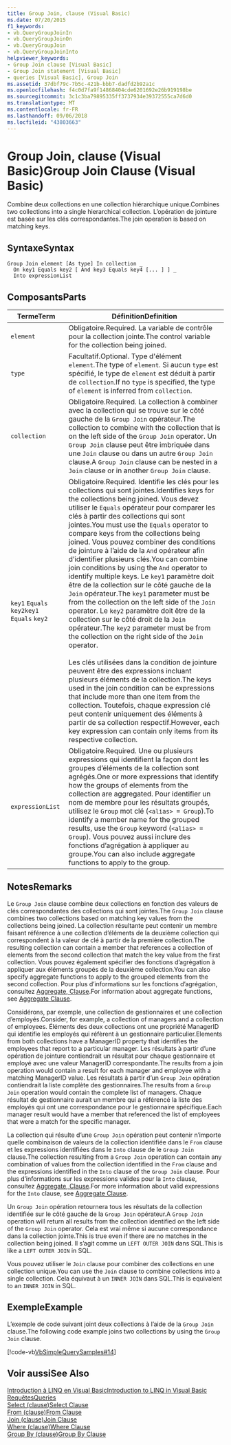 ```yaml
---
title: Group Join, clause (Visual Basic)
ms.date: 07/20/2015
f1_keywords:
- vb.QueryGroupJoinIn
- vb.QueryGroupJoinOn
- vb.QueryGroupJoin
- vb.QueryGroupJoinInto
helpviewer_keywords:
- Group Join clause [Visual Basic]
- Group Join statement [Visual Basic]
- queries [Visual Basic], Group Join
ms.assetid: 37dbf79c-7b5c-421b-bbb7-dadfd2b92a1c
ms.openlocfilehash: f4c0d7fa9f14868404cde6201692e26b919198be
ms.sourcegitcommit: 3c1c3ba79895335ff3737934e39372555ca7d6d0
ms.translationtype: MT
ms.contentlocale: fr-FR
ms.lasthandoff: 09/06/2018
ms.locfileid: "43803663"
---
```

# <a name="group-join-clause-visual-basic"></a><span data-ttu-id="4a8e7-102">Group Join, clause (Visual Basic)</span><span class="sxs-lookup"><span data-stu-id="4a8e7-102">Group Join Clause (Visual Basic)</span></span>
<span data-ttu-id="4a8e7-103">Combine deux collections en une collection hiérarchique unique.</span><span class="sxs-lookup"><span data-stu-id="4a8e7-103">Combines two collections into a single hierarchical collection.</span></span> <span data-ttu-id="4a8e7-104">L’opération de jointure est basée sur les clés correspondantes.</span><span class="sxs-lookup"><span data-stu-id="4a8e7-104">The join operation is based on matching keys.</span></span>  
  
## <a name="syntax"></a><span data-ttu-id="4a8e7-105">Syntaxe</span><span class="sxs-lookup"><span data-stu-id="4a8e7-105">Syntax</span></span>  
  
```  
Group Join element [As type] In collection _  
  On key1 Equals key2 [ And key3 Equals key4 [... ] ] _  
  Into expressionList  
```  
  
## <a name="parts"></a><span data-ttu-id="4a8e7-106">Composants</span><span class="sxs-lookup"><span data-stu-id="4a8e7-106">Parts</span></span>  
  
|<span data-ttu-id="4a8e7-107">Terme</span><span class="sxs-lookup"><span data-stu-id="4a8e7-107">Term</span></span>|<span data-ttu-id="4a8e7-108">Définition</span><span class="sxs-lookup"><span data-stu-id="4a8e7-108">Definition</span></span>|  
|---|---|  
|`element`|<span data-ttu-id="4a8e7-109">Obligatoire.</span><span class="sxs-lookup"><span data-stu-id="4a8e7-109">Required.</span></span> <span data-ttu-id="4a8e7-110">La variable de contrôle pour la collection jointe.</span><span class="sxs-lookup"><span data-stu-id="4a8e7-110">The control variable for the collection being joined.</span></span>|  
|`type`|<span data-ttu-id="4a8e7-111">Facultatif.</span><span class="sxs-lookup"><span data-stu-id="4a8e7-111">Optional.</span></span> <span data-ttu-id="4a8e7-112">Type d'élément `element`.</span><span class="sxs-lookup"><span data-stu-id="4a8e7-112">The type of `element`.</span></span> <span data-ttu-id="4a8e7-113">Si aucun `type` est spécifié, le type de `element` est déduit à partir de `collection`.</span><span class="sxs-lookup"><span data-stu-id="4a8e7-113">If no `type` is specified, the type of `element` is inferred from `collection`.</span></span>|  
|`collection`|<span data-ttu-id="4a8e7-114">Obligatoire.</span><span class="sxs-lookup"><span data-stu-id="4a8e7-114">Required.</span></span> <span data-ttu-id="4a8e7-115">La collection à combiner avec la collection qui se trouve sur le côté gauche de la `Group Join` opérateur.</span><span class="sxs-lookup"><span data-stu-id="4a8e7-115">The collection to combine with the collection that is on the left side of the `Group Join` operator.</span></span> <span data-ttu-id="4a8e7-116">Un `Group Join` clause peut être imbriquée dans une `Join` clause ou dans un autre `Group Join` clause.</span><span class="sxs-lookup"><span data-stu-id="4a8e7-116">A `Group Join` clause can be nested in a `Join` clause or in another `Group Join` clause.</span></span>|  
|<span data-ttu-id="4a8e7-117">`key1` `Equals` `key2`</span><span class="sxs-lookup"><span data-stu-id="4a8e7-117">`key1` `Equals` `key2`</span></span>|<span data-ttu-id="4a8e7-118">Obligatoire.</span><span class="sxs-lookup"><span data-stu-id="4a8e7-118">Required.</span></span> <span data-ttu-id="4a8e7-119">Identifie les clés pour les collections qui sont jointes.</span><span class="sxs-lookup"><span data-stu-id="4a8e7-119">Identifies keys for the collections being joined.</span></span> <span data-ttu-id="4a8e7-120">Vous devez utiliser le `Equals` opérateur pour comparer les clés à partir des collections qui sont jointes.</span><span class="sxs-lookup"><span data-stu-id="4a8e7-120">You must use the `Equals` operator to compare keys from the collections being joined.</span></span> <span data-ttu-id="4a8e7-121">Vous pouvez combiner des conditions de jointure à l’aide de la `And` opérateur afin d’identifier plusieurs clés.</span><span class="sxs-lookup"><span data-stu-id="4a8e7-121">You can combine join conditions by using the `And` operator to identify multiple keys.</span></span> <span data-ttu-id="4a8e7-122">Le `key1` paramètre doit être de la collection sur le côté gauche de la `Join` opérateur.</span><span class="sxs-lookup"><span data-stu-id="4a8e7-122">The `key1` parameter must be from the collection on the left side of the `Join` operator.</span></span> <span data-ttu-id="4a8e7-123">Le `key2` paramètre doit être de la collection sur le côté droit de la `Join` opérateur.</span><span class="sxs-lookup"><span data-stu-id="4a8e7-123">The `key2` parameter must be from the collection on the right side of the `Join` operator.</span></span><br /><br /> <span data-ttu-id="4a8e7-124">Les clés utilisées dans la condition de jointure peuvent être des expressions incluant plusieurs éléments de la collection.</span><span class="sxs-lookup"><span data-stu-id="4a8e7-124">The keys used in the join condition can be expressions that include more than one item from the collection.</span></span> <span data-ttu-id="4a8e7-125">Toutefois, chaque expression clé peut contenir uniquement des éléments à partir de sa collection respectif.</span><span class="sxs-lookup"><span data-stu-id="4a8e7-125">However, each key expression can contain only items from its respective collection.</span></span>|  
|`expressionList`|<span data-ttu-id="4a8e7-126">Obligatoire.</span><span class="sxs-lookup"><span data-stu-id="4a8e7-126">Required.</span></span> <span data-ttu-id="4a8e7-127">Une ou plusieurs expressions qui identifient la façon dont les groupes d’éléments de la collection sont agrégés.</span><span class="sxs-lookup"><span data-stu-id="4a8e7-127">One or more expressions that identify how the groups of elements from the collection are aggregated.</span></span> <span data-ttu-id="4a8e7-128">Pour identifier un nom de membre pour les résultats groupés, utilisez le `Group` mot clé (`<alias> = Group`).</span><span class="sxs-lookup"><span data-stu-id="4a8e7-128">To identify a member name for the grouped results, use the `Group` keyword (`<alias> = Group`).</span></span> <span data-ttu-id="4a8e7-129">Vous pouvez aussi inclure des fonctions d’agrégation à appliquer au groupe.</span><span class="sxs-lookup"><span data-stu-id="4a8e7-129">You can also include aggregate functions to apply to the group.</span></span>|  
  
## <a name="remarks"></a><span data-ttu-id="4a8e7-130">Notes</span><span class="sxs-lookup"><span data-stu-id="4a8e7-130">Remarks</span></span>  
 <span data-ttu-id="4a8e7-131">Le `Group Join` clause combine deux collections en fonction des valeurs de clés correspondantes des collections qui sont jointes.</span><span class="sxs-lookup"><span data-stu-id="4a8e7-131">The `Group Join` clause combines two collections based on matching key values from the collections being joined.</span></span> <span data-ttu-id="4a8e7-132">La collection résultante peut contenir un membre faisant référence à une collection d’éléments de la deuxième collection qui correspondent à la valeur de clé à partir de la première collection.</span><span class="sxs-lookup"><span data-stu-id="4a8e7-132">The resulting collection can contain a member that references a collection of elements from the second collection that match the key value from the first collection.</span></span> <span data-ttu-id="4a8e7-133">Vous pouvez également spécifier des fonctions d’agrégation à appliquer aux éléments groupés de la deuxième collection.</span><span class="sxs-lookup"><span data-stu-id="4a8e7-133">You can also specify aggregate functions to apply to the grouped elements from the second collection.</span></span> <span data-ttu-id="4a8e7-134">Pour plus d’informations sur les fonctions d’agrégation, consultez [Aggregate, Clause](../../../visual-basic/language-reference/queries/aggregate-clause.md).</span><span class="sxs-lookup"><span data-stu-id="4a8e7-134">For information about aggregate functions, see [Aggregate Clause](../../../visual-basic/language-reference/queries/aggregate-clause.md).</span></span>  
  
 <span data-ttu-id="4a8e7-135">Considérons, par exemple, une collection de gestionnaires et une collection d’employés.</span><span class="sxs-lookup"><span data-stu-id="4a8e7-135">Consider, for example, a collection of managers and a collection of employees.</span></span> <span data-ttu-id="4a8e7-136">Éléments des deux collections ont une propriété ManagerID qui identifie les employés qui réfèrent à un gestionnaire particulier.</span><span class="sxs-lookup"><span data-stu-id="4a8e7-136">Elements from both collections have a ManagerID property that identifies the employees that report to a particular manager.</span></span> <span data-ttu-id="4a8e7-137">Les résultats à partir d’une opération de jointure contiendrait un résultat pour chaque gestionnaire et employé avec une valeur ManagerID correspondante.</span><span class="sxs-lookup"><span data-stu-id="4a8e7-137">The results from a join operation would contain a result for each manager and employee with a matching ManagerID value.</span></span> <span data-ttu-id="4a8e7-138">Les résultats à partir d’un `Group Join` opération contiendrait la liste complète des gestionnaires.</span><span class="sxs-lookup"><span data-stu-id="4a8e7-138">The results from a `Group Join` operation would contain the complete list of managers.</span></span> <span data-ttu-id="4a8e7-139">Chaque résultat de gestionnaire aurait un membre qui a référencé la liste des employés qui ont une correspondance pour le gestionnaire spécifique.</span><span class="sxs-lookup"><span data-stu-id="4a8e7-139">Each manager result would have a member that referenced the list of employees that were a match for the specific manager.</span></span>  
  
 <span data-ttu-id="4a8e7-140">La collection qui résulte d’une `Group Join` opération peut contenir n’importe quelle combinaison de valeurs de la collection identifiée dans le `From` clause et les expressions identifiées dans le `Into` clause de le `Group Join` clause.</span><span class="sxs-lookup"><span data-stu-id="4a8e7-140">The collection resulting from a `Group Join` operation can contain any combination of values from the collection identified in the `From` clause and the expressions identified in the `Into` clause of the `Group Join` clause.</span></span> <span data-ttu-id="4a8e7-141">Pour plus d’informations sur les expressions valides pour la `Into` clause, consultez [Aggregate, Clause](../../../visual-basic/language-reference/queries/aggregate-clause.md).</span><span class="sxs-lookup"><span data-stu-id="4a8e7-141">For more information about valid expressions for the `Into` clause, see [Aggregate Clause](../../../visual-basic/language-reference/queries/aggregate-clause.md).</span></span>  
  
 <span data-ttu-id="4a8e7-142">Un `Group Join` opération retournera tous les résultats de la collection identifiée sur le côté gauche de la `Group Join` opérateur.</span><span class="sxs-lookup"><span data-stu-id="4a8e7-142">A `Group Join` operation will return all results from the collection identified on the left side of the `Group Join` operator.</span></span> <span data-ttu-id="4a8e7-143">Cela est vrai même si aucune correspondance dans la collection jointe.</span><span class="sxs-lookup"><span data-stu-id="4a8e7-143">This is true even if there are no matches in the collection being joined.</span></span> <span data-ttu-id="4a8e7-144">Il s’agit comme un `LEFT OUTER JOIN` dans SQL.</span><span class="sxs-lookup"><span data-stu-id="4a8e7-144">This is like a `LEFT OUTER JOIN` in SQL.</span></span>  
  
 <span data-ttu-id="4a8e7-145">Vous pouvez utiliser le `Join` clause pour combiner des collections en une collection unique.</span><span class="sxs-lookup"><span data-stu-id="4a8e7-145">You can use the `Join` clause to combine collections into a single collection.</span></span> <span data-ttu-id="4a8e7-146">Cela équivaut à un `INNER JOIN` dans SQL.</span><span class="sxs-lookup"><span data-stu-id="4a8e7-146">This is equivalent to an `INNER JOIN` in SQL.</span></span>  
  
## <a name="example"></a><span data-ttu-id="4a8e7-147">Exemple</span><span class="sxs-lookup"><span data-stu-id="4a8e7-147">Example</span></span>  
 <span data-ttu-id="4a8e7-148">L’exemple de code suivant joint deux collections à l’aide de la `Group Join` clause.</span><span class="sxs-lookup"><span data-stu-id="4a8e7-148">The following code example joins two collections by using the `Group Join` clause.</span></span>  
  
 [!code-vb[VbSimpleQuerySamples#14](../../../visual-basic/language-reference/queries/codesnippet/VisualBasic/group-join-clause_1.vb)]  
  
## <a name="see-also"></a><span data-ttu-id="4a8e7-149">Voir aussi</span><span class="sxs-lookup"><span data-stu-id="4a8e7-149">See Also</span></span>  
 [<span data-ttu-id="4a8e7-150">Introduction à LINQ en Visual Basic</span><span class="sxs-lookup"><span data-stu-id="4a8e7-150">Introduction to LINQ in Visual Basic</span></span>](../../../visual-basic/programming-guide/language-features/linq/introduction-to-linq.md)  
 [<span data-ttu-id="4a8e7-151">Requêtes</span><span class="sxs-lookup"><span data-stu-id="4a8e7-151">Queries</span></span>](../../../visual-basic/language-reference/queries/index.md)  
 [<span data-ttu-id="4a8e7-152">Select (clause)</span><span class="sxs-lookup"><span data-stu-id="4a8e7-152">Select Clause</span></span>](../../../visual-basic/language-reference/queries/select-clause.md)  
 [<span data-ttu-id="4a8e7-153">From (clause)</span><span class="sxs-lookup"><span data-stu-id="4a8e7-153">From Clause</span></span>](../../../visual-basic/language-reference/queries/from-clause.md)  
 [<span data-ttu-id="4a8e7-154">Join (clause)</span><span class="sxs-lookup"><span data-stu-id="4a8e7-154">Join Clause</span></span>](../../../visual-basic/language-reference/queries/join-clause.md)  
 [<span data-ttu-id="4a8e7-155">Where (clause)</span><span class="sxs-lookup"><span data-stu-id="4a8e7-155">Where Clause</span></span>](../../../visual-basic/language-reference/queries/where-clause.md)  
 [<span data-ttu-id="4a8e7-156">Group By (clause)</span><span class="sxs-lookup"><span data-stu-id="4a8e7-156">Group By Clause</span></span>](../../../visual-basic/language-reference/queries/group-by-clause.md)
